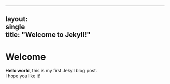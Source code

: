  ---  
layout:   
single  
title: "Welcome to Jekyll!"   
---   
# Welcome  
**Hello world**, this is my first Jekyll blog post.  
I hope you like it!  
